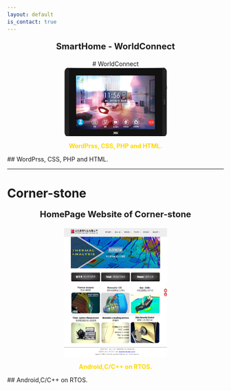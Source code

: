 ```yaml
---
layout: default
is_contact: true
---
```

<p align="center" style="font-weight:bolder;font-size:20px;">SmartHome - WorldConnect</p>
<center># WorldConnect</center>
<img src="VIA_WorldConnect.png" style="width:240px;height:160px;display:block; margin:auto;"/>
<p align="center" style="font-weight:bolder;font-size:14px;color:gold;">WordPrss, CSS, PHP and HTML.</p>
## WordPrss, CSS, PHP and HTML.

---

# Corner-stone
<p align="center" style="font-weight:bolder;font-size:20px;">HomePage Website of Corner-stone</p>
<img src="corner-stone.png" style="width:240px;height:300px;display:block; margin:auto;"/>
<p align="center" style="font-weight:bolder;font-size:14px;color:gold;">Android,C/C++ on RTOS.</p>
## Android,C/C++ on RTOS.

